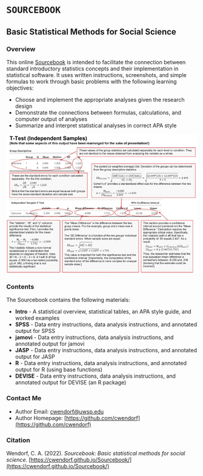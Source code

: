 # `SOURCEBOOK` 

## Basic Statistical Methods for Social Science

### Overview

This online [Sourcebook](https://cwendorf.github.io/Sourcebook/) is intended to facilitate the connection between standard introductory statistics concepts and their implementation in statistical software. It uses written instructions, screenshots, and simple formulas to work through basic problems with the following learning objectives:

- Choose and implement the appropriate analyses given the research design
- Demonstrate the connections between formulas, calculations, and computer output of analyses
- Summarize and interpret statistical analyses in correct APA style

<p align="center"><kbd><a href="https://cwendorf.github.io/Sourcebook/"><img src="assets/images/AnnotatedOutput.jpg"></a></kbd></p>

### Contents

The Sourcebook contains the following materials:

- **Intro** - A statistical overview, statistical tables, an APA style guide, and worked examples
- **SPSS** - Data entry instructions, data analysis instructions, and annotated output for SPSS
- **jamovi** - Data entry instructions, data analysis instructions, and annotated output for jamovi
- **JASP** - Data entry instructions, data analysis instructions, and annotated output for JASP
- **R** - Data entry instructions, data analysis instructions, and annotated output for R (using base functions)
- **DEVISE** - Data entry instructions, data analysis instructions, and annotated output for DEVISE (an R package)

### Contact Me
 
- Author Email: [cwendorf@uwsp.edu](mailto:cwendorf@uwsp.edu)
- Author Homepage: [https://github.com/cwendorf](https://github.com/cwendorf)

### Citation

Wendorf, C. A. (2022). *Sourcebook: Basic statistical methods for social science.* [https://cwendorf.github.io/Sourcebook/](https://cwendorf.github.io/Sourcebook/)
